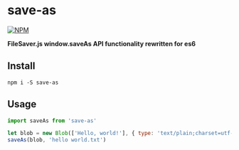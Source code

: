 # save-as

[![NPM](https://nodei.co/npm/save-as.png?stars=true&downloads=true)](https://nodei.co/npm/save-as/)


**FileSaver.js window.saveAs API functionality rewritten for es6**


## Install

`npm i -S save-as`


## Usage

```js
import saveAs from 'save-as'

let blob = new Blob(['Hello, world!'], { type: 'text/plain;charset=utf-8' })
saveAs(blob, 'hello world.txt')
```
